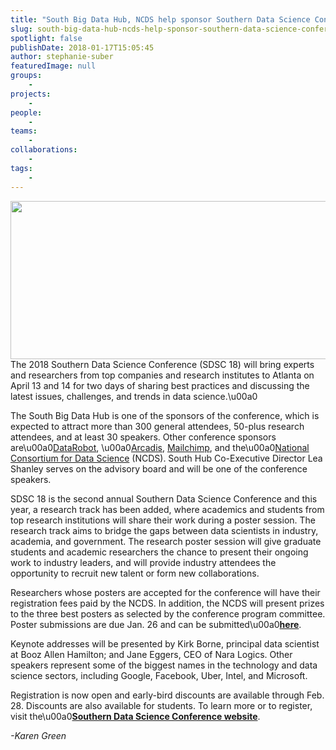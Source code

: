 ```yaml
---
title: "South Big Data Hub, NCDS help sponsor Southern Data Science Conference; registration now open"
slug: south-big-data-hub-ncds-help-sponsor-southern-data-science-conference-registration-now-open
spotlight: false
publishDate: 2018-01-17T15:05:45
author: stephanie-suber
featuredImage: null
groups:
    - 
projects:
    - 
people:
    - 
teams: 
    - 
collaborations:
    - 
tags:
    - 
---
```

<p><img class="aligncenter size-large wp-image-17364" src="https://renci.org/wp-content/uploads/2018/01/Screen-Shot-2018-01-17-at-2.56.51-PM-1024x404.png" alt="" width="640" height="253" srcset="https://renci.org/wp-content/uploads/2018/01/Screen-Shot-2018-01-17-at-2.56.51-PM-1024x404.png 1024w, https://renci.org/wp-content/uploads/2018/01/Screen-Shot-2018-01-17-at-2.56.51-PM-300x118.png 300w, https://renci.org/wp-content/uploads/2018/01/Screen-Shot-2018-01-17-at-2.56.51-PM-768x303.png 768w, https://renci.org/wp-content/uploads/2018/01/Screen-Shot-2018-01-17-at-2.56.51-PM-640x252.png 640w" sizes="(max-width: 640px) 100vw, 640px" />The 2018 Southern Data Science Conference (SDSC 18) will bring experts and researchers from top companies and research institutes to Atlanta on April 13 and 14 for two days of sharing best practices and discussing the latest issues, challenges, and trends in data science.\u00a0<!--more--></p>
<p>The South Big Data Hub is one of the sponsors of the conference, which is expected to attract more than 300 general attendees, 50-plus research attendees, and at least 30 speakers. Other conference sponsors are\u00a0<a href="https://www.datarobot.com/">DataRobot</a>, \u00a0<a href="https://www.arcadis.com/en/united-states/">Arcadis</a>, <a href="https://mailchimp.com/">Mailchimp</a>, and the\u00a0<a href="http://www.datascienceconsortium.org/">National Consortium for Data Science</a> (NCDS). South Hub Co-Executive Director Lea Shanley serves on the advisory board and will be one of the conference speakers.</p>
<p>SDSC 18 is the second annual Southern Data Science Conference and this year, a research track has been added, where academics and students from top research institutions will share their work during a poster session. The research track aims to bridge the gaps between data scientists in industry, academia, and government. The research poster session will give graduate students and academic researchers the chance to present their ongoing work to industry leaders, and will provide industry attendees the opportunity to recruit new talent or form new collaborations.</p>
<p>Researchers whose posters are accepted for the conference will have their registration fees paid by the NCDS. In addition, the NCDS will present prizes to the three best posters as selected by the conference program committee. Poster submissions are due Jan. 26 and can be submitted\u00a0<a href="https://www.southerndatascience.com/submission-guidline"><strong>here</strong></a>.</p>
<p>Keynote addresses will be presented by Kirk Borne, principal data scientist at Booz Allen Hamilton; and Jane Eggers, CEO of Nara Logics. Other speakers represent some of the biggest names in the technology and data science sectors, including Google, Facebook, Uber, Intel, and Microsoft.</p>
<p>Registration is now open and early-bird discounts are available through Feb. 28. Discounts are also available for students. To learn more or to register, visit the\u00a0<a href="https://www.southerndatascience.com/"><strong>Southern Data Science Conference website</strong></a>.</p>
<p><em>-Karen Green</em></p>
<!-- AddThis Advanced Settings generic via filter on the_content --><!-- AddThis Share Buttons generic via filter on the_content -->
